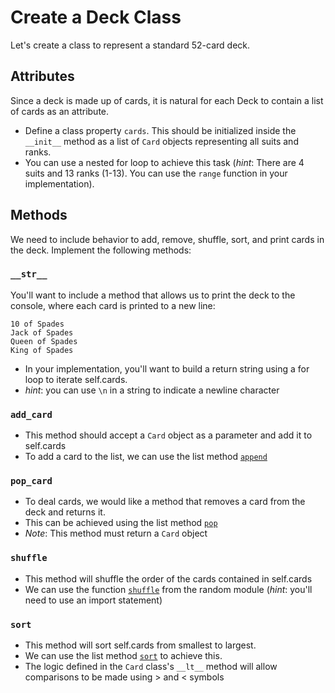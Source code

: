 # Create a Deck Class
Let's create a class to represent a standard 52-card deck.

## Attributes
Since a deck is made up of cards, it is natural for each Deck to contain a list of cards as an attribute.
- Define a class property `cards`. This should be initialized inside the `__init__` method as a list of `Card` objects representing all suits and ranks. 
- You can use a nested for loop to achieve this task (*hint*: There are 4 suits and 13 ranks (1-13). You can use the `range` function in your implementation).

## Methods
We need to include behavior to add, remove, shuffle, sort, and print cards in the deck. Implement the following methods:

### `__str__`
You'll want to include a method that allows us to print the deck to the console, where each card is printed to a new line:
```
10 of Spades
Jack of Spades
Queen of Spades
King of Spades
```
- In your implementation, you'll want to build a return string using a for loop to iterate self.cards.
- *hint*: you can use `\n` in a string to indicate a newline character

### `add_card`
- This method should accept a `Card` object as a parameter and add it to self.cards
- To add a card to the list, we can use the list method [`append`](https://www.w3schools.com/python/ref_list_append.asp)

### `pop_card`
- To deal cards, we would like a method that removes a card from the deck and returns it.
- This can be achieved using the list method [`pop`](https://www.w3schools.com/python/ref_list_pop.asp)
- *Note*: This method must return a `Card` object

### `shuffle`
- This method will shuffle the order of the cards contained in self.cards
- We can use the function [`shuffle`](https://www.w3schools.com/python/ref_random_shuffle.asp) from the random module (*hint*: you'll need to use an import statement)

### `sort`
- This method will sort self.cards from smallest to largest. 
- We can use the list method [`sort`](https://www.w3schools.com/python/ref_list_sort.asp) to achieve this.
- The logic defined in the `Card` class's `__lt__` method will allow comparisons to be made using > and < symbols
